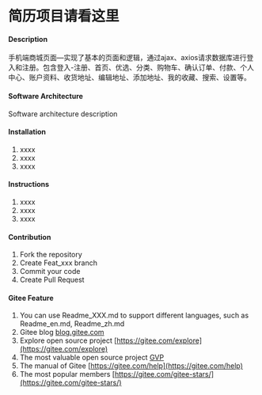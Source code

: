 # 简历项目请看这里

#### Description
手机端商城页面—实现了基本的页面和逻辑，通过ajax、axios请求数据库进行登入和注册。包含登入-注册、首页、优选、分类、购物车、确认订单、付款、个人中心、账户资料、收货地址、编辑地址、添加地址、我的收藏、搜索、设置等。

#### Software Architecture
Software architecture description

#### Installation

1.  xxxx
2.  xxxx
3.  xxxx

#### Instructions

1.  xxxx
2.  xxxx
3.  xxxx

#### Contribution

1.  Fork the repository
2.  Create Feat_xxx branch
3.  Commit your code
4.  Create Pull Request


#### Gitee Feature

1.  You can use Readme\_XXX.md to support different languages, such as Readme\_en.md, Readme\_zh.md
2.  Gitee blog [blog.gitee.com](https://blog.gitee.com)
3.  Explore open source project [https://gitee.com/explore](https://gitee.com/explore)
4.  The most valuable open source project [GVP](https://gitee.com/gvp)
5.  The manual of Gitee [https://gitee.com/help](https://gitee.com/help)
6.  The most popular members  [https://gitee.com/gitee-stars/](https://gitee.com/gitee-stars/)
